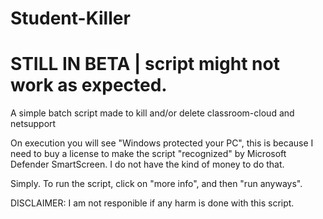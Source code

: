 # Student-Killer

# STILL IN BETA | script might not work as expected.

A  simple batch script made to kill and/or delete classroom-cloud and netsupport

On execution you will see "Windows protected your PC", this is because I need to buy a license to make the script "recognized" by Microsoft Defender SmartScreen.
I do not have the kind of money to do that.

Simply. To run the script, click on "more info", and then "run anyways".

DISCLAIMER: I am not responible if any harm is done with this script.
